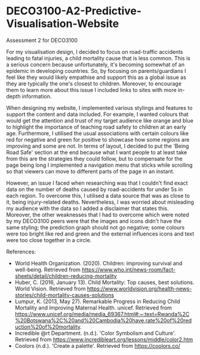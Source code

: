 # DECO3100-A2-Predictive-Visualisation-Website
 Assessment 2 for DECO3100

For my visualisation design, I decided to focus on road-traffic accidents leading to fatal injuries, a child mortality cause that is less common. This is a serious concern because unfortunately, it's becoming somewhat of an epidemic in developing countries. So, by focusing on parents/guardians I feel like they would likely empathise and support this as a global issue as they are typically the one's closest to children. Moreover, to encourage them to learn more about this issue I included links to sites with more in-depth information.

When designing my website, I implemented various stylings and features to support the content and data included. For example, I wanted colours that would get the attention and trust of my target audience like orange and blue to highlight the importance of teaching road safety to children at an early age. Furthermore, I utilised the usual associations with certain colours like red for negative and green for positive to showcase how some regions are improving and some are not. In terms of layout, I decided to put the 'Being Road Safe' section at the end because what I want people to at least take from this are the strategies they could follow, but to compensate for the page being long I implemented a navigation menu that sticks while scrolling so that viewers can move to different parts of the page in an instant. 

However, an issue I faced when researching was that I couldn't find exact data on the number of deaths caused by road-accidents for under 5s in each region. To overcome this, I utilised a data source that was as close to it, being injury-related deaths. Nevertheless, I was worried about misleading my audience with the data so I added a disclaimer that states this. Moreover, the other weaknesses that I had to overcome which were noted by my DECO3100 peers were that the images and icons didn't have the same styling; the prediction graph should not go negative; some colours were too bright like red and green and the external influences icons and text were too close together in a circle.

References:
- World Health Organization. (2020). Children: improving survival and well-being. Retrieved from https://www.who.int/news-room/fact-sheets/detail/children-reducing-mortality
- Huber, C. (2016, January 13). Child Mortality: Top causes, best solutions. World Vision. Retrieved from https://www.worldvision.org/health-news-stories/child-mortality-causes-solutions
- Lumpur, K. (2013, May 27). Remarkable Progress in Reducing Child Mortality and Improving Maternal Health. unicef. Retrieved from https://www.unicef.org/media/media_69367.html#:~:text=Rwanda%2C%20Botswana%2C%20and%20Cambodia%20have,rate%20of%20reduction%20of%20mortality.
- Incredible @rt Department. (n.d.). 'Color Symbolism and Culture'. Retrieved from https://www.incredibleart.org/lessons/middle/color2.htm
- Coolors (n.d.). 'Create a palette'. Retrieved from https://coolors.co/